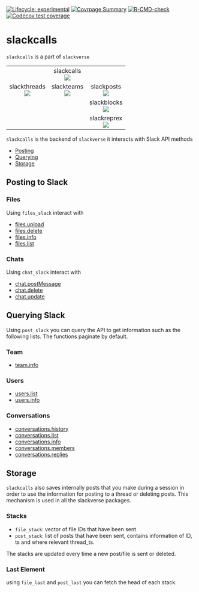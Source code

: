 
<!-- README.md is generated from README.Rmd. Please edit that file -->

<!-- badges: start -->

[![Lifecycle:
experimental](https://img.shields.io/badge/lifecycle-experimental-orange.svg)](https://www.tidyverse.org/lifecycle/#experimental)
[![Covrpage
Summary](https://img.shields.io/badge/covrpage-Last_Build_2023_02_18-brightgreen.svg)](http://tinyurl.com/ux5kpl9)
[![R-CMD-check](https://github.com/yonicd/slackcalls/actions/workflows/r-cmd-check.yml/badge.svg)](https://github.com/yonicd/slackcalls/actions/workflows/r-cmd-check.yml)
[![Codecov test
coverage](https://codecov.io/gh/yonicd/slackcalls/branch/master/graph/badge.svg)](https://codecov.io/gh/yonicd/slackcalls?branch=master)
<!-- badges: end -->

# slackcalls

`slackcalls` is a part of `slackverse`

|                                                                                                                                           |                                                                                                                                     |                                                                                                                                        |
|:-----------------------------------------------------------------------------------------------------------------------------------------:|:-----------------------------------------------------------------------------------------------------------------------------------:|:--------------------------------------------------------------------------------------------------------------------------------------:|
|                                                                                                                                           | slackcalls<br>[![](https://github.com/yonicd/slackcalls/workflows/r-cmd-check.yml/badge.svg)](https://github.com/yonicd/slackcalls) |                                                                                                                                        |
| slackthreads<br>[![](https://github.com/yonicd/slackthreads/workflows/r-cmd-check.yml/badge.svg)](https://github.com/yonicd/slackthreads) | slackteams<br>[![](https://github.com/yonicd/slackteams/workflows/r-cmd-check.yml/badge.svg)](https://github.com/yonicd/slackteams) |  slackposts<br>[![](https://github.com/yonicd/slackposts/workflows/r-cmd-check.yml/badge.svg)](https://github.com/yonicd/slackposts)   |
|                                                                                                                                           |                                                                                                                                     | slackblocks<br>[![](https://github.com/yonicd/slackblocks/workflows/r-cmd-check.yml/badge.svg)](https://github.com/yonicd/slackblocks) |
|                                                                                                                                           |                                                                                                                                     | slackreprex<br>[![](https://github.com/yonicd/slackreprex/workflows/r-cmd-check.yml/badge.svg)](https://github.com/yonicd/slackreprex) |

`slackcalls` is the backend of `slackverse` it interacts with Slack API
methods

  - [Posting](#posting-to-slack)
  - [Querying](#querying-slack)
  - [Storage](#storage)

## Posting to Slack

### Files

Using `files_slack` interact with

  - [files.upload](https://api.slack.com/methods/files.upload)
  - [files.delete](https://api.slack.com/methods/files.delete)
  - [files.info](https://api.slack.com/methods/files.info)
  - [files.list](https://api.slack.com/methods/files.list)

### Chats

Using `chat_slack` interact with

  - [chat.postMessage](https://api.slack.com/methods/chat.postMessage)
  - [chat.delete](https://api.slack.com/methods/chat.delete)
  - [chat.update](https://api.slack.com/methods/chat.update)

## Querying Slack

Using `post_slack` you can query the API to get information such as the
following lists. The functions paginate by default.

### Team

  - [team.info](https://api.slack.com/methods/team.info)

### Users

  - [users.list](https://api.slack.com/methods/users.list)
  - [users.info](https://api.slack.com/methods/users.info)

### Conversations

  - [conversations.history](https://api.slack.com/methods/conversations.history)
  - [conversations.list](https://api.slack.com/methods/conversations.list)
  - [conversations.info](https://api.slack.com/methods/conversations.info)
  - [conversations.members](https://api.slack.com/methods/conversations.members)
  - [conversations.replies](https://api.slack.com/methods/conversations.replies)

## Storage

`slackcalls` also saves internally posts that you make during a session
in order to use the information for posting to a thread or deleting
posts. This mechanism is used in all the slackverse packages.

### Stacks

  - `file_stack`: vector of file IDs that have been sent
  - `post_stack`: list of posts that have been sent, contains
    information of ID, ts and where relevant thread\_ts.

The stacks are updated every time a new post/file is sent or deleted.

### Last Element

using `file_last` and `post_last` you can fetch the head of each stack.
